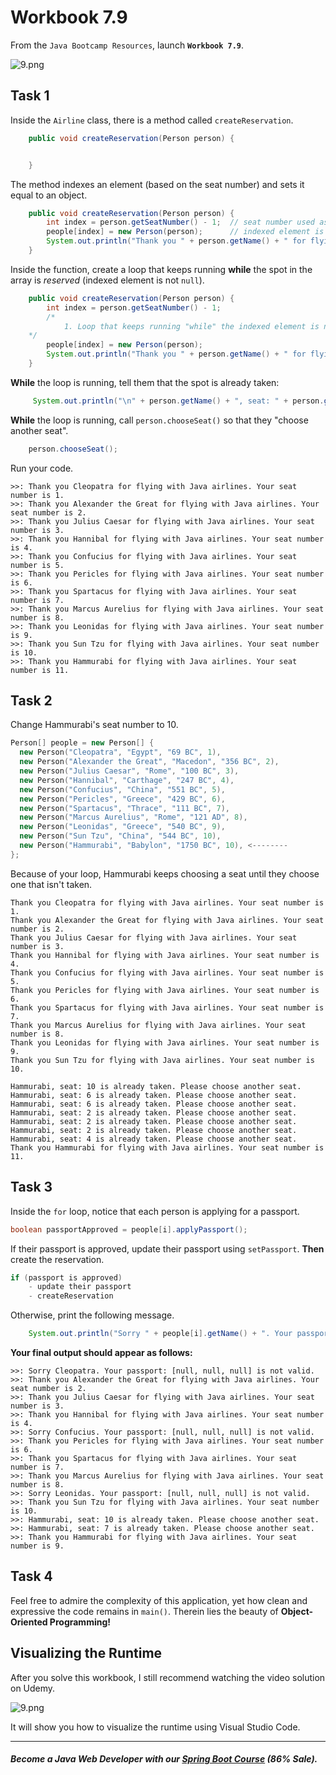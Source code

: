 # Workbook 7.9

From the `Java Bootcamp Resources`, launch **`Workbook 7.9`**.

![9.png](https://firebasestorage.googleapis.com/v0/b/learnthepart-75aed.appspot.com/o/images%2F5e9a77a4-1107-45e1-a281-ec9198402fd0?alt=media&token=04ffc3d2-0879-490f-9d69-ae37b7870baa)

## Task 1

Inside the `Airline` class, there is a method called `createReservation`. 

```java
    public void createReservation(Person person) {


    }
```
The method indexes an element (based on the seat number) and sets it equal to an object.

```java
    public void createReservation(Person person) {
        int index = person.getSeatNumber() - 1;  // seat number used as index.
        people[index] = new Person(person);      // indexed element is set equal to the object.
        System.out.println("Thank you " + person.getName() + " for flying with Java airlines. Your seat number is " + person.getSeatNumber() + ".\n");
    }
```
Inside the function, create a loop that keeps running **while** the spot in the array is *reserved* (indexed element is not `null`).

```java
    public void createReservation(Person person) {
        int index = person.getSeatNumber() - 1; 
        /*
            1. Loop that keeps running "while" the indexed element is not `null`.
	*/
        people[index] = new Person(person); 
        System.out.println("Thank you " + person.getName() + " for flying with Java airlines. Your seat number is " + person.getSeatNumber() + ".\n");
    }
```
**While** the loop is running, tell them that the spot is already taken:

```java
     System.out.println("\n" + person.getName() + ", seat: " + person.getSeatNumber() + " is already taken. Please choose another seat.\n");
```
**While** the loop is running, call `person.chooseSeat()` so that they "choose another seat".

```java
    person.chooseSeat(); 
```

Run your code.

```
>>: Thank you Cleopatra for flying with Java airlines. Your seat number is 1.
>>: Thank you Alexander the Great for flying with Java airlines. Your seat number is 2.
>>: Thank you Julius Caesar for flying with Java airlines. Your seat number is 3.
>>: Thank you Hannibal for flying with Java airlines. Your seat number is 4.
>>: Thank you Confucius for flying with Java airlines. Your seat number is 5.
>>: Thank you Pericles for flying with Java airlines. Your seat number is 6.
>>: Thank you Spartacus for flying with Java airlines. Your seat number is 7.
>>: Thank you Marcus Aurelius for flying with Java airlines. Your seat number is 8.
>>: Thank you Leonidas for flying with Java airlines. Your seat number is 9.
>>: Thank you Sun Tzu for flying with Java airlines. Your seat number is 10.
>>: Thank you Hammurabi for flying with Java airlines. Your seat number is 11.
```

## Task 2

Change Hammurabi's seat number to 10.

```java
Person[﻿] people = new Person﻿[﻿] {
  new Person﻿﻿﻿(﻿"Cleopatra"﻿, "Egypt"﻿, "69 BC"﻿, 1﻿)﻿,
  new Person﻿﻿﻿(﻿"Alexander the Great"﻿, "Macedon"﻿, "356 BC"﻿, 2﻿)﻿,
  new Person﻿﻿﻿(﻿"Julius Caesar"﻿, "Rome"﻿, "100 BC"﻿, 3﻿)﻿,
  new Person﻿﻿﻿(﻿"Hannibal"﻿, "Carthage"﻿, "247 BC"﻿, 4﻿)﻿,
  new Person﻿﻿﻿(﻿"Confucius"﻿, "China"﻿, "551 BC"﻿, 5﻿)﻿,
  new Person﻿﻿﻿(﻿"Pericles"﻿, "Greece"﻿, "429 BC"﻿, 6﻿)﻿,
  new Person﻿﻿﻿(﻿"Spartacus"﻿, "Thrace"﻿, "111 BC"﻿, 7﻿)﻿,
  new Person﻿﻿﻿(﻿"Marcus Aurelius"﻿, "Rome"﻿, "121 AD"﻿, 8﻿)﻿,
  new Person﻿﻿﻿(﻿"Leonidas"﻿, "Greece"﻿, "540 BC"﻿, 9﻿)﻿,
  new Person﻿(﻿"Sun Tzu"﻿, "China"﻿, "544 BC"﻿, 10﻿﻿﻿)﻿,
  new Person﻿(﻿"Hammurabi"﻿, "Babylon"﻿, "1750 ﻿B﻿C"﻿, 10)﻿, <--------
}﻿;
```
Because of your loop, Hammurabi keeps choosing a seat until they choose one that isn't taken.
```
Thank you Cleopatra for flying with Java airlines. Your seat number is 1. 
Thank you Alexander the Great for flying with Java airlines. Your seat number is 2. 
Thank you Julius Caesar for flying with Java airlines. Your seat number is 3.
Thank you Hannibal for flying with Java airlines. Your seat number is 4. 
Thank you Confucius for flying with Java airlines. Your seat number is 5. 
Thank you Pericles for flying with Java airlines. Your seat number is 6. 
Thank you Spartacus for flying with Java airlines. Your seat number is 7. 
Thank you Marcus Aurelius for flying with Java airlines. Your seat number is 8. 
Thank you Leonidas for flying with Java airlines. Your seat number is 9. 
Thank you Sun Tzu for flying with Java airlines. Your seat number is 10. 

Hammurabi, seat: 10 is already taken. Please choose another seat.
Hammurabi, seat: 6 is already taken. Please choose another seat.
Hammurabi, seat: 6 is already taken. Please choose another seat.
Hammurabi, seat: 2 is already taken. Please choose another seat.
Hammurabi, seat: 2 is already taken. Please choose another seat.
Hammurabi, seat: 2 is already taken. Please choose another seat.
Hammurabi, seat: 4 is already taken. Please choose another seat.
Thank you Hammurabi for flying with Java airlines. Your seat number is 11.
```

## Task 3

Inside the `for` loop, notice that each person is applying for a passport.

```java
boolean passportApproved = people[i].applyPassport();
```

If their passport is approved, update their passport using `setPassport`. **Then** create the reservation.
```java
if (passport is approved)
    - update their passport
    - createReservation
```
Otherwise, print the following message.
```java
    System.out.println("Sorry " + people[i].getName() + ". Your passport: " + Arrays.toString(people[i].getPassport()) + " is not valid.\n");  
```

**Your final output should appear as follows:**


```
>>: Sorry Cleopatra. Your passport: [null, null, null] is not valid.
>>: Thank you Alexander the Great for flying with Java airlines. Your seat number is 2.
>>: Thank you Julius Caesar for flying with Java airlines. Your seat number is 3.
>>: Thank you Hannibal for flying with Java airlines. Your seat number is 4.
>>: Sorry Confucius. Your passport: [null, null, null] is not valid.
>>: Thank you Pericles for flying with Java airlines. Your seat number is 6.
>>: Thank you Spartacus for flying with Java airlines. Your seat number is 7.
>>: Thank you Marcus Aurelius for flying with Java airlines. Your seat number is 8.
>>: Sorry Leonidas. Your passport: [null, null, null] is not valid.
>>: Thank you Sun Tzu for flying with Java airlines. Your seat number is 10.
>>: Hammurabi, seat: 10 is already taken. Please choose another seat.
>>: Hammurabi, seat: 7 is already taken. Please choose another seat.
>>: Thank you Hammurabi for flying with Java airlines. Your seat number is 9.
```



## Task 4
 
Feel free to admire the complexity of this application, yet how clean and expressive the code remains in `main()`. Therein lies the beauty of **Object-Oriented Programming!**

## Visualizing the Runtime

After you solve this workbook, I still recommend watching the video solution on Udemy.

![9.png](https://firebasestorage.googleapis.com/v0/b/learnthepart-75aed.appspot.com/o/images%2F7e905481-4c24-4f08-bfcf-d8d24d428cab?alt=media&token=5e3bbcdf-6c03-4303-9396-53e8a05673ea)

It will show you how to visualize the runtime using Visual Studio Code.

----------
##### Become a Java Web Developer with our [Spring Boot Course](https://udemy-redirect-app.herokuapp.com/spring) (86% Sale).